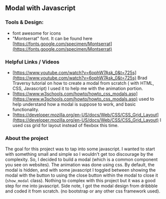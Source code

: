 ## Modal with Javascript
### Tools & Design:
 - font awesome for icons
 - "Montserrat" font. It can be found here [https://fonts.google.com/specimen/Montserrat](https://fonts.google.com/specimen/Montserrat)

### Helpful Links / Videos
- [https://www.youtube.com/watch?v=6ophW7Ask_0&t=725s](https://www.youtube.com/watch?v=6ophW7Ask_0&t=725s) Brad Traversy tutorial on how to create a modal from scratch ( with HTML, CSS, Javascript) I used it to help me with the animation portion.
- [https://www.w3schools.com/howto/howto_css_modals.asp](https://www.w3schools.com/howto/howto_css_modals.asp) used to help understand how a modal is suppose to work, and basic functionality.
- [https://developer.mozilla.org/en-US/docs/Web/CSS/CSS_Grid_Layout](https://developer.mozilla.org/en-US/docs/Web/CSS/CSS_Grid_Layout) I used css grid for layout instead of flexbox this time.

### About the project
The goal for this project was to tap into some javascript. I wanted to start with something small and simple so I wouldn't get too discourage by the complexity. So, I decided to build a modal (which is a common component you see on websites). The animation was done using css. By default, the modal is hidden, and with some javascript I toggled between showing the modal with the button to using the close button within the modal to close it (`show_modal` class). Nothing to complex with this project but it was a good step for me into javascript. Side note, I got the modal design from dribbble and coded it from scratch. (no bootstrap or any other css framework used).
